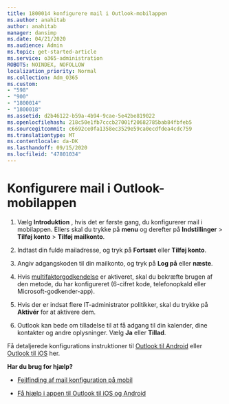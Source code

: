 ```yaml
---
title: 1800014 konfigurere mail i Outlook-mobilappen
ms.author: anahitab
author: anahitab
manager: dansimp
ms.date: 04/21/2020
ms.audience: Admin
ms.topic: get-started-article
ms.service: o365-administration
ROBOTS: NOINDEX, NOFOLLOW
localization_priority: Normal
ms.collection: Adm_O365
ms.custom:
- "598"
- "900"
- "1800014"
- "1800018"
ms.assetid: d2b46122-b59a-4b94-9cae-5e42be819022
ms.openlocfilehash: 218c50e1fb7cccb27001f20682785bab84fbfeb5
ms.sourcegitcommit: c6692ce0fa1358ec3529e59ca0ecdfdea4cdc759
ms.translationtype: MT
ms.contentlocale: da-DK
ms.lasthandoff: 09/15/2020
ms.locfileid: "47801034"
---
```

# <a name="set-up-email-in-the-outlook-mobile-app"></a>Konfigurere mail i Outlook-mobilappen

1. Vælg **Introduktion** , hvis det er første gang, du konfigurerer mail i mobilappen. Ellers skal du trykke på **menu** og derefter på **Indstillinger** \> **Tilføj konto** \> **Tilføj mailkonto**.

2. Indtast din fulde mailadresse, og tryk på **Fortsæt** eller **Tilføj konto**.

3. Angiv adgangskoden til din mailkonto, og tryk på **Log på** eller **næste**.

4. Hvis [multifaktorgodkendelse](https://docs.microsoft.com/microsoft-365/admin/security-and-compliance/set-up-multi-factor-authentication) er aktiveret, skal du bekræfte brugen af den metode, du har konfigureret (6-cifret kode, telefonopkald eller Microsoft-godkender-app).

5. Hvis der er indsat flere IT-administrator politikker, skal du trykke på **Aktivér** for at aktivere dem.

6. Outlook kan bede om tilladelse til at få adgang til din kalender, dine kontakter og andre oplysninger. Vælg **Ja** eller **Tillad**.

Få detaljerede konfigurations instruktioner til [Outlook til Android](https://support.office.com/article/886db551-8dfa-4fd5-b835-f8e532091872.aspx) eller [Outlook til iOS](https://support.office.com/article/b2de2161-cc1d-49ef-9ef9-81acd1c8e234.aspx) her.
  
 **Har du brug for hjælp?**
  
- [Fejlfinding af mail konfiguration på mobil](https://support.office.com/article/a264ef01-9c88-48fb-9285-7017e4f31f02.aspx)

- [Få hjælp i appen til Outlook til iOS og Android](https://support.office.com/article/218a22d1-9fa5-4889-b689-de1c63493243.aspx#ID0EAABAAA=Contact_Support)
